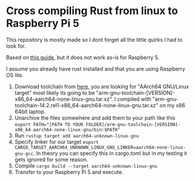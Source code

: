 # Cross compiling Rust from linux to Raspberry Pi 5

This repository is mostly made so I dont forget all the little quirks I had to look for.

Based on [this guide](https://github.com/robamu-org/rpi-rs-crosscompile), but it does not work as-is for Raspberry 5.

I assume you already have rust installed and that you are using Raspberry OS lite.

1. Download toolchain from [here](https://developer.arm.com/downloads/-/arm-gnu-toolchain-downloads), you are looking for "AArch64 GNU/Linux target" most likely its going to be "arm-gnu-toolchain-[VERSION]-x86_64-aarch64-none-linux-gnu.tar.xz". I compiled with "arm-gnu-toolchain-14.2.rel1-x86_64-aarch64-none-linux-gnu.tar.xz" on my x86 64bit laptop.
2. Unarchive the files somewhere and add them to your path like this
`export PATH="[PATH TO YOUR FOLDER]/arm-gnu-toolchain-[VERSION]-x86_64-aarch64-none-linux-gnu/bin:$PATH"`
3. Run `rustup target add aarch64-unknown-linux-gnu`
4. Specify linker for our target `export CARGO_TARGET_AARCH64_UNKNOWN_LINUX_GNU_LINKER=aarch64-none-linux-gnu-gcc`. In theory you can specify this in cargo.toml but in my testing it gets ignored for some reason.
5. Compile `cargo build --target aarch64-unknown-linux-gnu`
6. Transfer to your Raspberry Pi 5 and execute.
